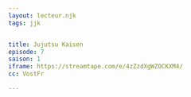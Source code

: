 ```yaml
---
layout: lecteur.njk
tags: jjk


title: Jujutsu Kaisen
episode: 7
saison: 1
iframe: https://streamtape.com/e/4zZzdXgWZOCKXM4/
cc: VostFr

---
```

    